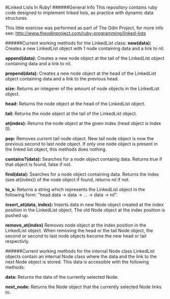 #Linked Lists In Ruby!
######General Info
This repository contains ruby code designed to implement linked lists, as practice with dynamic data structures.

This little exercise was performed as part of The Odin Project, for more info see:
http://www.theodinproject.com/ruby-programming/linked-lists

######Current working methods for the LinkedList class:
**new(data):** Creates a new LinkedList object with 1 node containing data and a link to nil.

**append(data):** Creates a new node object at the tail of the LinkedList object containing data and a link to nil.

**prepend(data):** Creates a new node object at the head of the LinkedList object containing data and a link to the previous head.

**size:** Returns an integerer of the amount of node objects in the LinkedList object.

**head:** Returns the node object at the head of the LinkedList object.

**tail:** Returns the node object at the tail of the LinkedList object. 

**at(index):** Returns the node object at the given index (head object is index 0).

**pop:** Removes current tail node object. New tail node object is now the previous second to last node object. If only one node object is present in the linked list object, this methods does nothing.

**contains?(data):** Searches for a node object containig data. Returns true if that object is found, false if not.

**find(data):** Searches for a node object containing data. Returns the index (see at(index)) of the node object if found, returns nil if not.

**to_s:** Returns a string which represents the LinkedList object in the following form: "head data -> data -> ... -> data -> nil".

**insert_at(data, index):** Inserts data in new Node object created at the index position in the LinkedList object. The old Node object at the index position is pushed up.

**remove_at(index)** Removes node object at the index position in the LinkedList object. When removing the head or the tail Node object, the second or second to last node objects become the new head or tail respectivly. 

######Current working methods for the internal Node class
LinkedList objects contain an internal Node class where the data and the link to the next Node object is stored. This data is accessible with the following methods:

**data:** Returns the data of the currently selected Node.

**next_node:** Returns the Node object that the currently selected Node links to.
